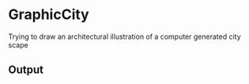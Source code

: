 # GraphicCity
Trying to draw an architectural illustration of a computer generated city scape

## Output


